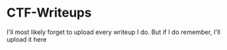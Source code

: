 # CTF-Writeups
I'll most likely forget to upload every writeup I do. But if I do remember, I'll upload it here
